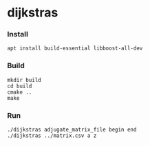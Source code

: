 # dijkstras

### Install
```
apt install build-essential libboost-all-dev
```

### Build
```
mkdir build
cd build
cmake ..
make
```

### Run
```
./dijkstras adjugate_matrix_file begin end
./dijkstras ../matrix.csv a z
```
